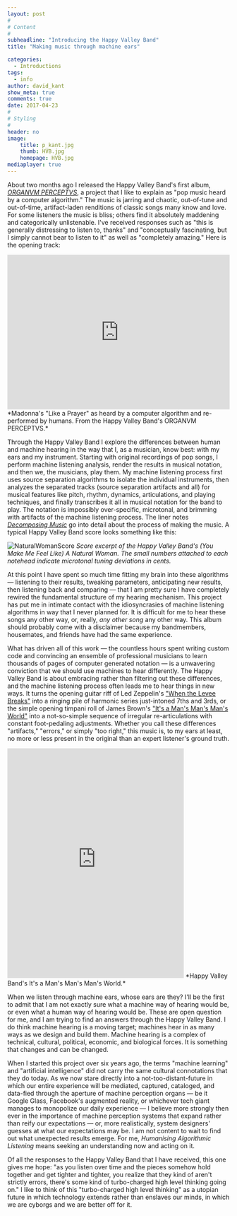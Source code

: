 ```yaml
---
layout: post
#
# Content
#
subheadline: "Introducing the Happy Valley Band"
title: "Making music through machine ears"

categories:
  - Introductions
tags:
  - info
author: david_kant
show_meta: true
comments: true
date: 2017-04-23
#
# Styling
#
header: no
image:
    title: p_kant.jpg
    thumb: HVB.jpg
    homepage: HVB.jpg
mediaplayer: true
---
```


About two months ago I released the Happy Valley Band's first album, [_ORGANVM PERCEPTVS_](https://www.indexical.org/releases/happy-valley-band-organvm-perceptvs), a project that I like to explain as "pop music heard by a computer algorithm." The music is jarring and chaotic, out-of-tune and out-of-time, artifact-laden renditions of classic songs many know and love. For some listeners the music is bliss; others find it absolutely maddening and categorically unlistenable. I've received responses such as "this is generally distressing to listen to, thanks" and "conceptually fascinating, but I simply cannot bear to listen to it" as well as "completely amazing." Here is the opening track:

<p></p>
<iframe src="https://player.vimeo.com/video/170204430" width="100%" height="350" frameborder="0" webkitallowfullscreen mozallowfullscreen allowfullscreen></iframe>*Madonna's "Like a Prayer" as heard by a computer algorithm and re-performed by humans. From the Happy Valley Band's ORGANVM PERCEPTVS.*


Through the Happy Valley Band I explore the differences between human and machine hearing in the way that I, as a musician, know best: with my ears and my instrument. Starting with original recordings of pop songs, I perform machine listening analysis, render the results in musical notation, and then we, the musicians, play them. My machine listening process first uses source separation algorithms to isolate the individual instruments, then analyzes the separated tracks (source separation artifacts and all) for musical features like pitch, rhythm, dynamics, articulations, and playing techniques, and finally transcribes it all in musical notation for the band to play. The notation is impossibly over-specific, microtonal, and brimming with artifacts of the machine listening process. The liner notes [_Decomposing Music_](http://experimentalmusicyearbook.com/Happy-Valley-Band) go into detail about the process of making the music. A typical Happy Valley Band score looks something like this:

![NaturalWomanScore]({{site.urlimg}}NaturalWoman-Score.png) *Score excerpt of the Happy Valley Band's (You Make Me Feel Like) A Natural Woman. The small numbers attached to each notehead indicate microtonal tuning deviations in cents.*


At this point I have spent so much time fitting my brain into these algorithms — listening to their results, tweaking parameters, anticipating new results, then listening back and comparing — that I am pretty sure I have completely rewired the fundamental structure of my hearing mechanism. This project has put me in intimate contact with the idiosyncrasies of machine listening algorithms in way that I never planned for. It is difficult for me to hear these songs any other way, or, really, _any other song_ any other way. This album should probably come with a disclaimer because my bandmembers, housemates, and friends have had the same experience.

What has driven all of this work — the countless hours spent writing custom code and convincing an ensemble of professional musicians to learn thousands of pages of computer generated notation — is a unwavering conviction that we should use machines to hear differently. The Happy Valley Band is about embracing rather than filtering out these differences, and the machine listening process often leads me to hear things in new ways. It turns the opening guitar riff of Led Zeppelin's ["When the Levee Breaks"](https://www.youtube.com/watch?v=fOEQTJV_3-w) into a ringing pile of harmonic series just-intoned 7ths and 3rds, or the simple opening timpani roll of James Brown's ["It's a Man's Man's Man's World"](https://www.youtube.com/watch?v=QCdc1YW001Q) into a not-so-simple sequence of irregular re-articulations with constant foot-pedaling adjustments. Whether you call these differences "artifacts," "errors," or simply "too right," this music is, to my ears at least, no more or less present in the original than an expert listener's ground truth.
<p></p>


<iframe style="border: 0; width: 400px; height: 520px;" src="https://bandcamp.com/EmbeddedPlayer/album=2795831671/size=large/bgcol=ffffff/linkcol=0687f5/tracklist=false/track=1606955875/transparent=true/" seamless><a href="http://indexical.bandcamp.com/album/organvm-perceptvs">ORGANVM PERCEPTVS by Happy Valley Band</a></iframe> *Happy Valley Band's It's a Man's Man's Man's World.*

When we listen through machine ears, whose ears are they? I'll be the first to admit that I am not exactly sure what a machine way of hearing would be, or even what a human way of hearing would be. These are open question for me, and I am trying to find an answers through the Happy Valley Band. I do think machine hearing is a moving target; machines hear in as many ways as we design and build them. Machine hearing is a complex of technical, cultural, political, economic, and biological forces. It is something that changes and can be changed.

When I started this project over six years ago, the terms "machine learning" and "artificial intelligence" did not carry the same cultural connotations that they do today. As we now stare directly into a not-too-distant-future in which our entire experience will be mediated, captured, cataloged, and data-fied through the aperture of machine perception organs — be it Google Glass, Facebook's augmented reality, or whichever tech giant manages to monopolize our daily experience — I believe more strongly then ever in the importance of machine perception systems that expand rather than reify our expectations — or, more realistically, system designers' guesses at what our expectations may be. I am not content to wait to find out what unexpected results emerge. For me, _Humanising Algorithmic Listening_ means seeking an understanding now and acting on it.

Of all the responses to the Happy Valley Band that I have received, this one gives me hope: "as you listen over time and the pieces somehow hold together and get tighter and tighter, you realize that they kind of aren't strictly errors, there's some kind of turbo-charged high level thinking going on." I like to think of this "turbo-charged high level thinking" as a utopian future in which technology extends rather than enslaves our minds, in which we are cyborgs and we are better off for it.
